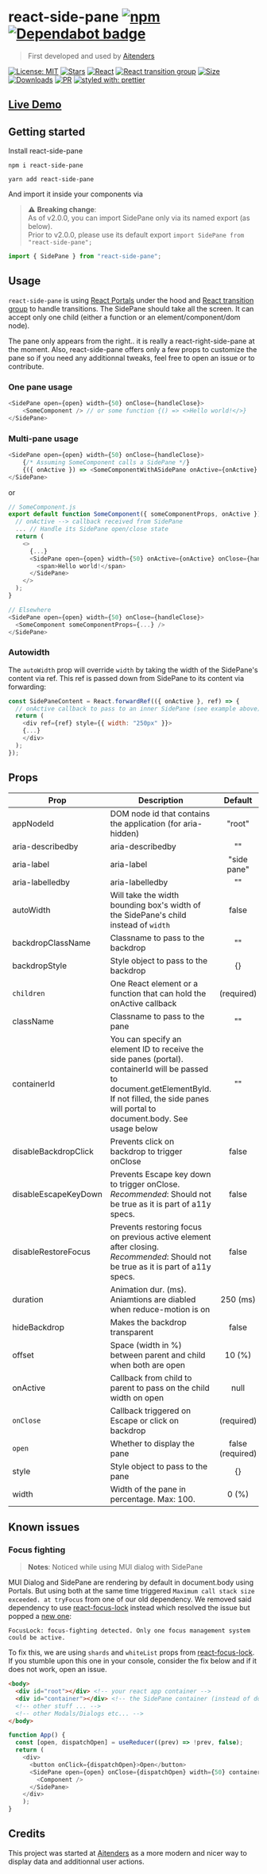 # react-side-pane [![npm][npm-badge]][npm] [![Dependabot badge][dependabot-badge]](https://dependabot.com/)

> First developed and used by [Aitenders](https://www.aitenders.com/)

[![License: MIT](https://img.shields.io/github/license/RomainCoudour/react-side-pane)](https://opensource.org/licenses/MIT)
[![Stars](https://img.shields.io/github/stars/RomainCoudour/react-side-pane?style=social)](https://github.com/RomainCoudour/react-side-pane)
[![React](https://img.shields.io/npm/dependency-version/react-side-pane/peer/react)](https://www.npmjs.com/package/react)
[![React transition group](https://img.shields.io/npm/dependency-version/react-side-pane/react-transition-group)](https://www.npmjs.com/package/react-transition-group)
[![Size](https://img.shields.io/bundlephobia/min/react-side-pane)](https://github.com/RomainCoudour/react-side-pane)
[![Downloads](https://img.shields.io/npm/dw/react-side-pane)](https://github.com/RomainCoudour/react-side-pane)
[![PR](https://img.shields.io/badge/PRs-welcome-brightgreen.svg)](https://github.com/RomainCoudour/react-side-pane)
[![styled with: prettier](https://img.shields.io/badge/styled_with-prettier-ff69b4.svg)](https://github.com/prettier/prettier)

[dependabot-badge]: https://camo.githubusercontent.com/7f4aec020ec1dccb8ae5c9479116a9a403ce460ee1674a4379dea2cbc11962ff/68747470733a2f2f696d672e736869656c64732e696f2f62616467652f446570656e6461626f742d656e61626c65642d626c75652e737667
[npm-badge]: https://img.shields.io/npm/v/react-side-pane.svg
[npm]: https://www.npmjs.org/package/react-side-pane

## [Live Demo](https://codesandbox.io/s/react-side-pane-giu40)

## Getting started

Install react-side-pane

```
npm i react-side-pane
```
```
yarn add react-side-pane
```

And import it inside your components via
> :warning: **Breaking change**: <br/>
> As of v2.0.0, you can import SidePane only via its named export (as below). <br/> Prior to v2.0.0, please use its default export `import SidePane from "react-side-pane";`

```javascript
import { SidePane } from "react-side-pane";
```

## Usage

`react-side-pane` is using [React Portals](https://reactjs.org/docs/portals.html) under the hood and [React transition group](https://www.npmjs.com/package/react-transition-group) to handle transitions. The SidePane should take all the screen. It can accept only one child (either a function or an element/component/dom node).

The pane only appears from the right.. it is really a react-right-side-pane at the moment. Also, react-side-pane offers only a few props to customize the pane so if you need any additionnal tweaks, feel free to open an issue or to contribute.

### One pane usage

```javascript
<SidePane open={open} width={50} onClose={handleClose}>
	<SomeComponent /> // or some function {() => <>Hello world!</>}
</SidePane>
```

### Multi-pane usage

```javascript
<SidePane open={open} width={50} onClose={handleClose}>
	{/* Assuming SomeComponent calls a SidePane */}
	{({ onActive }) => <SomeComponentWithASidePane onActive={onActive} />}
</SidePane>
```

or

```javascript
// SomeComponent.js
export default function SomeComponent({ someComponentProps, onActive }) {
  // onActive --> callback received from SidePane
  ... // Handle its SidePane open/close state
  return (
    <>
      {...}
      <SidePane open={open} width={50} onActive={onActive} onClose={handleClose}>
        <span>Hello world!</span>
      </SidePane>
    </>
  );
}

// Elsewhere
<SidePane open={open} width={50} onClose={handleClose}>
  <SomeComponent someComponentProps={...} />
</SidePane>
```

### Autowidth

The `autoWidth` prop will override `width` by taking the width of the SidePane's content via ref. This ref is passed down from SidePane to its content via forwarding:

```javascript
const SidePaneContent = React.forwardRef(({ onActive }, ref) => {
  // onActive callback to pass to an inner SidePane (see example above)
  return (
    <div ref={ref} style={{ width: "250px" }}>
    {...}
    </div>
  );
});
```

## Props

| Prop                 | Description                                                          |     Default      |
| -------------------- | -------------------------------------------------------------------- | :--------------: |
| appNodeId            | DOM node id that contains the application (for aria-hidden)          |      "root"      |
| aria-describedby     | aria-describedby                                                     |        ""        |
| aria-label           | aria-label                                                           |   "side pane"    |
| aria-labelledby      | aria-labelledby                                                      |        ""        |
| autoWidth      | Will take the width bounding box's width of the SidePane's child instead of `width` |    false        |
| backdropClassName    | Classname to pass to the backdrop                                    |        ""        |
| backdropStyle        | Style object to pass to the backdrop                                 |        {}        |
| `children`           | One React element or a function that can hold the onActive callback  |    (required)    |
| className            | Classname to pass to the pane                                        |        ""        |
| containerId          | You can specify an element ID to receive the side panes (portal). containerId will be passed to document.getElementById. If not filled, the side panes will portal to document.body. See usage below    |       ""       |
| disableBackdropClick | Prevents click on backdrop to trigger onClose                        |      false       |
| disableEscapeKeyDown | Prevents Escape key down to trigger onClose. *Recommended*: Should not be true as it is part of a11y specs.                       |      false       |
| disableRestoreFocus  | Prevents restoring focus on previous active element after closing. *Recommended*: Should not be true as it is part of a11y specs.   |      false       |
| duration             | Animation dur. (ms). Aniamtions are diabled when reduce-motion is on |     250 (ms)     |
| hideBackdrop         | Makes the backdrop transparent                                       |      false       |
| offset               | Space (width in %) between parent and child when both are open       |      10 (%)      |
| onActive             | Callback from child to parent to pass on the child width on open     |       null       |
| `onClose`            | Callback triggered on Escape or click on backdrop                    |    (required)    |
| `open`               | Whether to display the pane                                          | false (required) |
| style                | Style object to pass to the pane                                     |        {}        |
| width                | Width of the pane in percentage. Max: 100.                           |      0 (%)       |

## Known issues

### Focus fighting
> **Notes**: Noticed while using MUI dialog with SidePane

MUI Dialog and SidePane are rendering by default in document.body using Portals. But using both at the same time triggered `Maximum call stack size exceeded. at tryFocus` from one of our old dependency. We removed said dependency to use [react-focus-lock](https://github.com/theKashey/react-focus-lock) instead which resolved the issue but popped a [new one](https://github.com/theKashey/focus-lock/#focus-fighting): 

```
FocusLock: focus-fighting detected. Only one focus management system could be active.
```

To fix this, we are using `shards` and `whiteList` props from [react-focus-lock](https://github.com/theKashey/react-focus-lock). If you stumble upon this one in your console, consider the fix below and if it does not work, open an issue.

```html
<body>
  <div id="root"></div> <!-- your react app container -->
  <div id="container"></div> <!-- the SidePane container (instead of document.body) -->
  <!-- other stuff ... -->
  <!-- other Modals/Dialogs etc... -->
</body>
```
```javascript
function App() {
  const [open, dispatchOpen] = useReducer((prev) => !prev, false);
  return (
    <div>
      <button onClick={dispatchOpen}>Open</button>
      <SidePane open={open} onClose={dispatchOpen} width={50} containerId="container">
        <Component />
      </SidePane>
    </div>
	);
}
```

## Credits

This project was started at [Aitenders](https://www.aitenders.com/) as a more modern and nicer way to display data and additionnal user actions.
